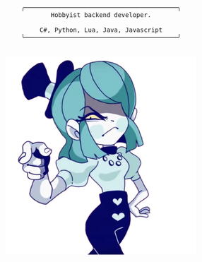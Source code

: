 <p align="center">
	<br>
	<br>
	<br>
	<samp>
	╭─────────────────────────────────────────╮
	<br>
	Hobbyist backend developer.
	<br>
	<br>
	C#, Python, Lua, Java, Javascript
	<br>
	╰─────────────────────────────────────────╯
	</samp>
	<br>
	<br>
	<br>
	<a href="https://www.youtube.com/c/DEMONDICEKAREN">
		<img height="450" src="./media/cutout.png"></br>
	<a>
</p>
